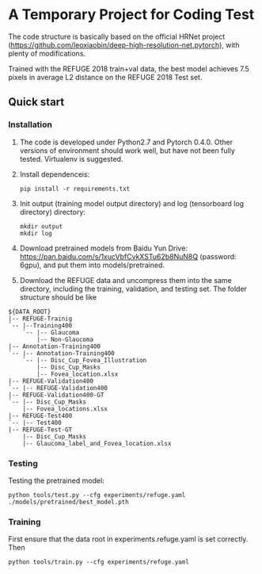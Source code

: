 # A Temporary Project for Coding Test

The code structure is basically based on the official HRNet project (https://github.com/leoxiaobin/deep-high-resolution-net.pytorch), with plenty of modifications.

Trained with the REFUGE 2018 train+val data, the best model achieves 7.5 pixels in average L2 distance on the REFUGE 2018 Test set.

## Quick start
### Installation
1. The code is developed under Python2.7 and Pytorch 0.4.0. Other versions of environment should work well, but have not been fully tested. Virtualenv is suggested.
2. Install dependenceis: 
   ```
   pip install -r requirements.txt
   ```
3. Init output (training model output directory) and log (tensorboard log directory) directory:
   ```
   mkdir output
   mkdir log
   ```
4. Download pretrained models from Baidu Yun Drive: https://pan.baidu.com/s/1xucVbfCvkXSTu62b8NuN8Q (password: 6gpu), and put them into models/pretrained.

5. Download the REFUGE data and uncompress them into the same directory, including the training, validation, and testing set. The folder structure should be like
```
${DATA_ROOT}
|-- REFUGE-Trainig
`-- |--Training400
    `-- |-- Glaucoma
        |-- Non-Glaucoma
|-- Annotation-Training400
`-- |-- Annotation-Training400
    `-- |-- Disc_Cup_Fovea_Illustration
        |-- Disc_Cup_Masks
        |-- Fovea_location.xlsx
|-- REFUGE-Validation400
`-- |-- REFUGE-Validation400
|-- REFUGE-Validation400-GT
`-- |-- Disc_Cup_Masks
    |-- Fovea_locations.xlsx
|-- REFUGE-Test400
`-- |-- Test400
|-- REFUGE-Test-GT
    |-- Disc_Cup_Masks
    |-- Glaucoma_label_and_Fovea_location.xlsx
```

### Testing
Testing the pretrained model:
```
python tools/test.py --cfg experiments/refuge.yaml ./models/pretrained/best_model.pth
```

### Training
First ensure that the data root in experiments.refuge.yaml is set correctly. Then
```
python tools/train.py --cfg experiments/refuge.yaml
```
